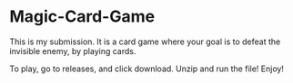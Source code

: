# Magic-Card-Game
This is my submission. It is a card game where your goal is to defeat the invisible enemy, by playing cards.

To play, go to releases, and click download. Unzip and run the file! Enjoy!

